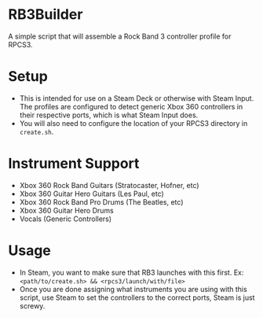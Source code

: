 # RB3Builder
A simple script that will assemble a Rock Band 3 controller profile for RPCS3.

# Setup
- This is intended for use on a Steam Deck or otherwise with Steam Input. The profiles are configured to detect generic Xbox 360 controllers in their respective ports, which is what Steam Input does.
- You will also need to configure the location of your RPCS3 directory in `create.sh`.

# Instrument Support
- Xbox 360 Rock Band Guitars (Stratocaster, Hofner, etc)
- Xbox 360 Guitar Hero Guitars (Les Paul, etc)
- Xbox 360 Rock Band Pro Drums (The Beatles, etc)
- Xbox 360 Guitar Hero Drums
- Vocals (Generic Controllers)

# Usage
- In Steam, you want to make sure that RB3 launches with this first. Ex: `<path/to/create.sh> && <rpcs3/launch/with/file>`
- Once you are done assigning what instruments you are using with this script, use Steam to set the controllers to the correct ports, Steam is just screwy.
